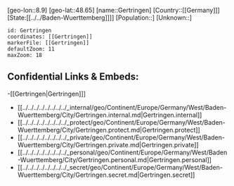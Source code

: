 ﻿---
location: [48.65,8.9]
mapzoom: [7,12] 
mapmarker: city 
type: City
tags:
- geo/City


SpocWebEntityId: 30440
isDeleted: false
confidential: public

---
[geo-lon::8.9]
[geo-lat::48.65]
[name::Gertringen]
[Country::[[Germany]]]
[State:[[../../Baden-Wuerttemberg]]]]
[Population::]
[Unknown::]


```leaflet
id: Gertringen
coordinates: [[Gertringen]]
markerFile: [[Gertringen]]
defaultZoom: 11 
maxZoom: 18
```


## Confidential Links & Embeds: 
-[[Gertringen|Gertringen]]] 
- [[../../../../../../../../_internal/geo/Continent/Europe/Germany/West/Baden-Wuerttemberg/City/Gertringen.internal.md|Gertringen.internal]] 
- [[../../../../../../../../_protect/geo/Continent/Europe/Germany/West/Baden-Wuerttemberg/City/Gertringen.protect.md|Gertringen.protect]] 
- [[../../../../../../../../_private/geo/Continent/Europe/Germany/West/Baden-Wuerttemberg/City/Gertringen.private.md|Gertringen.private]] 
- [[../../../../../../../../_personal/geo/Continent/Europe/Germany/West/Baden-Wuerttemberg/City/Gertringen.personal.md|Gertringen.personal]] 
- [[../../../../../../../../_secret/geo/Continent/Europe/Germany/West/Baden-Wuerttemberg/City/Gertringen.secret.md|Gertringen.secret]] 
